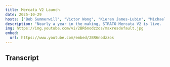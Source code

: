```yaml
---
title: Mercata V2 Launch
date: 2025-10-29
hosts: ["Bob Summerwill", "Victor Wong", "Kieren James-Lubin", "Michael Tan"]
description: "Nearly a year in the making, STRATO Mercata V2 is live.  The team demonstrate the [new app](https://app.stratomercata.com/)."
img: https://img.youtube.com/vi/2BR6nodzzos/maxresdefault.jpg
embed:
  url: https://www.youtube.com/embed/2BR6nodzzos
---
```


## Transcript
